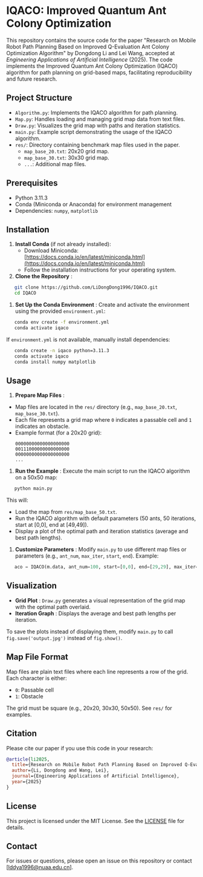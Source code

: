 # IQACO: Improved Quantum Ant Colony Optimization

This repository contains the source code for the paper "Research on Mobile Robot Path Planning Based on Improved Q-Evaluation Ant Colony Optimization Algorithm" by Dongdong Li and Lei Wang, accepted at *Engineering Applications of Artificial Intelligence* (2025). The code implements the Improved Quantum Ant Colony Optimization (IQACO) algorithm for path planning on grid-based maps, facilitating reproducibility and future research.

## Project Structure

* `Algorithm.py`: Implements the IQACO algorithm for path planning.
* `Map.py`: Handles loading and managing grid map data from text files.
* `Draw.py`: Visualizes the grid map with paths and iteration statistics.
* `main.py`: Example script demonstrating the usage of the IQACO algorithm.
* `res/`: Directory containing benchmark map files used in the paper.
  * `map_base_20.txt`: 20x20 grid map.
  * `map_base_30.txt`: 30x30 grid map.
  * `...`: Additional map files.

## Prerequisites

* Python 3.11.3
* Conda (Miniconda or Anaconda) for environment management
* Dependencies: `numpy`, `matplotlib`

## Installation

1. **Install Conda** (if not already installed):
   * Download Miniconda: [https://docs.conda.io/en/latest/miniconda.html](https://docs.conda.io/en/latest/miniconda.html)
   * Follow the installation instructions for your operating system.
2. **Clone the Repository** :

```bash
   git clone https://github.com/LiDongDong1996/IQACO.git
   cd IQACO
```

1. **Set Up the Conda Environment** :
   Create and activate the environment using the provided `environment.yml`:

```bash
   conda env create -f environment.yml
   conda activate iqaco
```

   If `environment.yml` is not available, manually install dependencies:

```bash
   conda create -n iqaco python=3.11.3
   conda activate iqaco
   conda install numpy matplotlib
```

## Usage

1. **Prepare Map Files** :

* Map files are located in the `res/` directory (e.g., `map_base_20.txt`, `map_base_30.txt`).
* Each file represents a grid map where `0` indicates a passable cell and `1` indicates an obstacle.
* Example format (for a 20x20 grid):
  ```
  00000000000000000000
  00111000000000000000
  00000000000000000000
  ...
  ```

1. **Run the Example** :
   Execute the main script to run the IQACO algorithm on a 50x50 map:

```bash
   python main.py
```

   This will:

* Load the map from `res/map_base_50.txt`.
* Run the IQACO algorithm with default parameters (50 ants, 50 iterations, start at [0,0], end at [49,49]).
* Display a plot of the optimal path and iteration statistics (average and best path lengths).

1. **Customize Parameters** :
   Modify `main.py` to use different map files or parameters (e.g., `ant_num`, `max_iter`, `start`, `end`). Example:

```python
   aco = IQACO(m.data, ant_num=100, start=[0,0], end=[29,29], max_iter=200)
```

## Visualization

* **Grid Plot** : `Draw.py` generates a visual representation of the grid map with the optimal path overlaid.
* **Iteration Graph** : Displays the average and best path lengths per iteration.

To save the plots instead of displaying them, modify `main.py` to call `fig.save('output.jpg')` instead of `fig.show()`.

## Map File Format

Map files are plain text files where each line represents a row of the grid. Each character is either:

* `0`: Passable cell
* `1`: Obstacle

The grid must be square (e.g., 20x20, 30x30, 50x50). See `res/` for examples.

## Citation

Please cite our paper if you use this code in your research:

```bibtex
@article{li2025,
  title={Research on Mobile Robot Path Planning Based on Improved Q-Evaluation Ant Colony Optimization Algorithm},
  author={Li, Dongdong and Wang, Lei},
  journal={Engineering Applications of Artificial Intelligence},
  year={2025}
}
```

## License

This project is licensed under the MIT License. See the [LICENSE](https://grok.com/chat/LICENSE) file for details.

## Contact

For issues or questions, please open an issue on this repository or contact [[lddya1996@nuaa.edu.cn](mailto:lddya1996@nuaa.edu.cn)].
